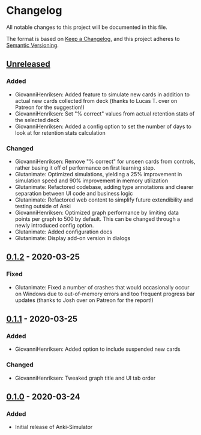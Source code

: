 # Changelog
All notable changes to this project will be documented in this file.

The format is based on [Keep a Changelog](https://keepachangelog.com/en/1.0.0/),
and this project adheres to [Semantic Versioning](https://semver.org/spec/v2.0.0.html).

## [Unreleased]

### Added

- GiovanniHenriksen: Added feature to simulate new cards in addition to actual new cards collected from deck (thanks to Lucas T. over on Patreon for the suggestion!)
- GiovanniHenriksen: Set "% correct" values from actual retention stats of the selected deck
- GiovanniHenriksen: Added a config option to set the number of days to look at for retention stats calculation

### Changed

- GiovanniHenriksen: Remove "% correct" for unseen cards from controls, rather basing it off of performance on first learning step.
- Glutanimate: Optimized simulations, yielding a 25% improvement in simulation speed and 90% improvement in memory utilization
- Glutanimate: Refactored codebase, adding type annotations and clearer separation between UI code and business logic
- Glutanimate: Refactored web content to simplify future extendibility and testing outside of Anki
- GiovanniHenriksen: Optimized graph performance by limiting data points per graph to 500 by default. This can be changed through a newly introduced config option.
- Glutanimate: Added configuration docs
- Glutanimate: Display add-on version in dialogs

## [0.1.2] - 2020-03-25

### Fixed

- Glutanimate: Fixed a number of crashes that would occasionally occur on Windows due to out-of-memory errors and too frequent progress bar updates (thanks to Josh over on Patreon for the report!)

## [0.1.1] - 2020-03-25

### Added

- GiovanniHenriksen: Added option to include suspended new cards

### Changed

- GiovanniHenriksen: Tweaked graph title and UI tab order

## [0.1.0] - 2020-03-24

### Added

- Initial release of Anki-Simulator

[Unreleased]: https://github.com/olivierlacan/keep-a-changelog/compare/v0.1.2...HEAD
[0.1.2]: https://github.com/olivierlacan/keep-a-changelog/compare/v0.1.2...v0.1.1
[0.1.1]: https://github.com/olivierlacan/keep-a-changelog/compare/v0.1.0...v0.1.1
[0.1.0]: https://github.com/olivierlacan/keep-a-changelog/releases/tag/v0.1.0